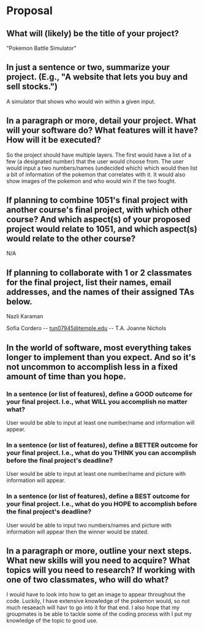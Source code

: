 # Proposal

## What will (likely) be the title of your project?

"Pokemon Battle Simulator"

## In just a sentence or two, summarize your project. (E.g., "A website that lets you buy and sell stocks.")

A simulator that shows who would win within a given input.

## In a paragraph or more, detail your project. What will your software do? What features will it have? How will it be executed?

So the project should have multiple layers. The first would have a list of a few (a designated number) that the user would choose from. The user would input a two numbers/names (undecided which) which would then list a bit of information of the pokemon that correlates with it. It would also show images of the pokemon and who would win if the two fought. 

## If planning to combine 1051's final project with another course's final project, with which other course? And which aspect(s) of your proposed project would relate to 1051, and which aspect(s) would relate to the other course?

N/A

## If planning to collaborate with 1 or 2 classmates for the final project, list their names, email addresses, and the names of their assigned TAs below.

Nazli Karaman

Sofia Cordero -- tun07945@temple.edu -- T.A. Joanne Nichols

## In the world of software, most everything takes longer to implement than you expect. And so it's not uncommon to accomplish less in a fixed amount of time than you hope.

### In a sentence (or list of features), define a GOOD outcome for your final project. I.e., what WILL you accomplish no matter what?

User would be able to input at least one number/name and information will appear.

### In a sentence (or list of features), define a BETTER outcome for your final project. I.e., what do you THINK you can accomplish before the final project's deadline?

User would be able to input at least one number/name and picture with information will appear.

### In a sentence (or list of features), define a BEST outcome for your final project. I.e., what do you HOPE to accomplish before the final project's deadline?

User would be able to input two numbers/names and picture with information will appear then the winner would be stated.

## In a paragraph or more, outline your next steps. What new skills will you need to acquire? What topics will you need to research? If working with one of two classmates, who will do what?

I would have to look into how to get an image to appear throughout the code. Luckily, I have extensive knowledge of the pokemon would, so not much resaeach will havr to go into it for that end. I also hope that my groupmates is be able to tackle some of the coding process with I put my knowledge of the topic to good use.
